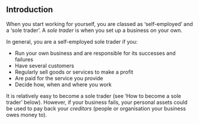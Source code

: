##  Introduction

When you start working for yourself, you are classed as ‘self-employed’ and a
‘sole trader’. A _sole trader_ is when you set up a business on your own.

In general, you are a self-employed sole trader if you:

  * Run your own business and are responsible for its successes and failures 
  * Have several customers 
  * Regularly sell goods or services to make a profit 
  * Are paid for the service you provide 
  * Decide how, when and where you work 

It is relatively easy to become a sole trader (see ‘How to become a sole
trader’ below). However, if your business fails, your personal assets could be
used to pay back your _creditors_ (people or organisation your business owes
money to).
